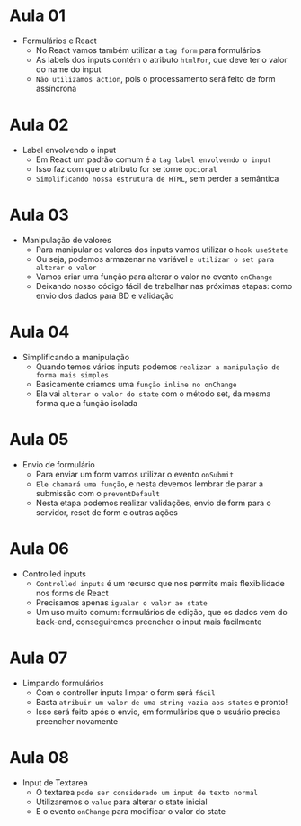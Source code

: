 # Aula 01

- Formulários e React
  - No React vamos também utilizar a `tag form` para formulários
  - As labels dos inputs contém o atributo `htmlFor`, que deve ter o valor do name do input
  - `Não utilizamos action`, pois o processamento será feito de form assíncrona


# Aula 02

- Label envolvendo o input
  - Em React um padrão comum é a `tag label envolvendo o input`
  - Isso faz com que o atributo for se torne `opcional`
  - `Simplificando nossa estrutura de HTML`, sem perder a semântica

# Aula 03

- Manipulação de valores
  - Para manipular os valores dos inputs vamos utilizar  o `hook useState`
  - Ou seja, podemos armazenar na variável `e utilizar o set para alterar o valor`
  - Vamos criar uma função para alterar o valor no evento `onChange`
  - Deixando nosso código fácil de trabalhar nas próximas etapas: como envio dos dados para BD e validação

# Aula 04

- Simplificando a manipulação
  - Quando temos vários inputs podemos `realizar a manipulação de forma mais simples`
  - Basicamente criamos uma `função inline no onChange`
  - Ela vai `alterar o valor do state` com o método set, da mesma forma que a função isolada

# Aula 05

- Envio de formulário
  - Para enviar um form vamos utilizar o evento `onSubmit`
  - `Ele chamará uma função`, e nesta devemos lembrar de parar a submissão com o `preventDefault`
  - Nesta etapa podemos realizar validações, envio de form para o servidor, reset de form e outras ações

# Aula 06

- Controlled inputs
  - `Controlled inputs` é um recurso que nos permite mais flexibilidade nos forms de React
  - Precisamos apenas `igualar o valor ao state`
  - Um uso muito comum: formulários de edição, que os dados vem do back-end, conseguiremos preencher o input mais facilmente

# Aula 07

- Limpando formulários
  - Com o controller inputs limpar o form será `fácil`
  - Basta `atribuir um valor de uma string vazia aos states` e pronto!
  - Isso será feito após o envio, em formulários que o usuário precisa preencher novamente

# Aula 08

- Input de Textarea
  - O textarea `pode ser considerado um input de texto normal`
  - Utilizaremos o `value` para alterar o state inicial
  - E o evento `onChange` para modificar o valor do state
